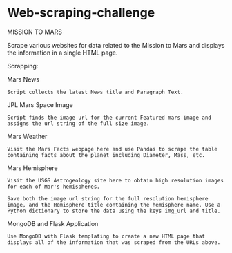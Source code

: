 # Web-scraping-challenge

MISSION TO MARS

Scrape various websites for data related to the Mission to Mars and displays the information in a single HTML page.

Scrapping:

Mars News
    
    Script collects the latest News title and Paragraph Text.

JPL Mars Space Image
    
    Script finds the image url for the current Featured mars image and assigns the url string of the full size image.

Mars Weather
    
    Visit the Mars Facts webpage here and use Pandas to scrape the table containing facts about the planet including Diameter, Mass, etc.

Mars Hemisphere
    
    Visit the USGS Astrogeology site here to obtain high resolution images for each of Mar's hemispheres.

    Save both the image url string for the full resolution hemisphere image, and the Hemisphere title containing the hemisphere name. Use a Python dictionary to store the data using the keys img_url and title.

MongoDB and Flask Application
   
    Use MongoDB with Flask templating to create a new HTML page that displays all of the information that was scraped from the URLs above.



